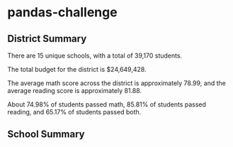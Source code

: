 # pandas-challenge

## District Summary
There are 15 unique schools, with a total of 39,170 students.

The total budget for the district is $24,649,428.

The average math score across the district is approximately 78.99, and the average reading score is approximately 81.88.

About 74.98% of students passed math, 85.81% of students passed reading, and 65.17% of students passed both.

## School Summary
